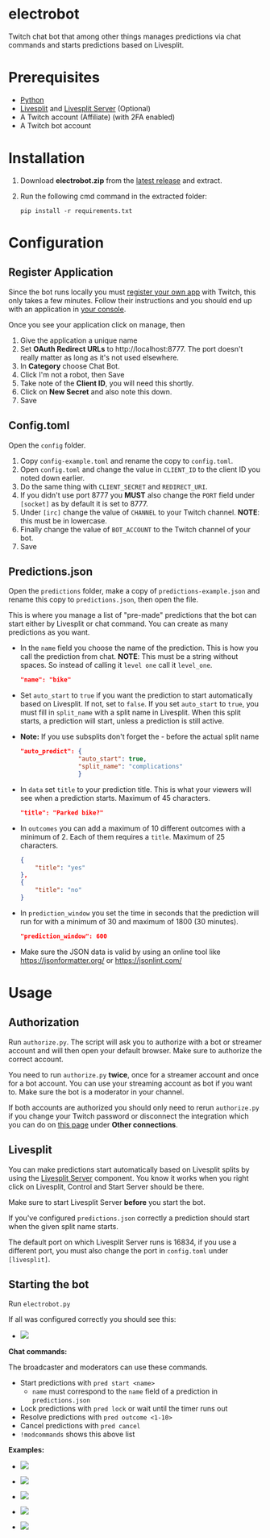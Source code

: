 # electrobot

Twitch chat bot that among other things manages predictions via chat commands and starts predictions based on Livesplit.

# Prerequisites

- [Python](https://www.python.org/downloads/)
- [Livesplit](https://livesplit.org/downloads/) and [Livesplit Server](https://github.com/LiveSplit/LiveSplit.Server) (Optional)
- A Twitch account (Affiliate) (with 2FA enabled)
- A Twitch bot account

# Installation

1. Download **electrobot.zip** from the [latest release](https://github.com/electrorayer/electrobot/releases) and extract.
2. Run the following cmd command in the extracted folder:

    ```
    pip install -r requirements.txt
    ```
# Configuration

## Register Application

Since the bot runs locally you must [register your own app](https://dev.twitch.tv/docs/authentication/register-app/) with Twitch, this only takes a few minutes.
Follow their instructions and you should end up with an application in [your console](https://dev.twitch.tv/console/apps).

Once you see your application click on manage, then

1. Give the application a unique name
2. Set **OAuth Redirect URLs** to http://localhost:8777.
 The port doesn't really matter as long as it's not used elsewhere.
3. In **Category** choose Chat Bot.
4. Click I'm not a robot, then Save
5. Take note of the **Client ID**, you will need this shortly.
6. Click on **New Secret** and also note this down.
7. Save

## Config.toml

Open the `config` folder.

1. Copy `config-example.toml` and rename the copy to `config.toml`.
2. Open `config.toml` and change the value in `CLIENT_ID` to the client ID you noted down earlier.
3. Do the same thing with `CLIENT_SECRET` and `REDIRECT_URI`.
4. If you didn't use port 8777 you **MUST** also change the `PORT` field under `[socket]` as by default it is set to 8777.
5. Under `[irc]` change the value of `CHANNEL` to your Twitch channel. **NOTE**: this must be in lowercase.
6. Finally change the value of `BOT_ACCOUNT` to the Twitch channel of your bot.
7. Save

## Predictions.json

Open the `predictions` folder, make a copy of `predictions-example.json` and rename this copy to `predictions.json`, then open the file.

This is where you manage a list of "pre-made" predictions that the bot can start either by Livesplit or chat command. You can create as many predictions as you want.

- In the `name` field you choose the name of the prediction. This is how you call the prediction from chat. **NOTE**: This must be a string without spaces. So instead of calling it `level one` call it `level_one`.
    ```json
    "name": "bike"
    ```
- Set `auto_start` to `true` if you want the prediction to start automatically based on Livesplit. If not, set to `false`. If you set `auto_start` to `true`, you must fill in `split_name` with a split name in Livesplit. When this split starts, a prediction will start, unless a prediction is still active. 

- **Note:** If you use subsplits don't forget the - before the actual split name
    ```json
    "auto_predict": {
                    "auto_start": true,
                    "split_name": "complications"
                    }
    ```
- In `data` set `title` to your prediction title. This is what your viewers will see when a prediction starts. Maximum of 45 characters.
    ```json
    "title": "Parked bike?"
    ```
- In `outcomes` you can add a maximum of 10 different outcomes with a minimum of 2. Each of them requires a `title`. Maximum of 25 characters.
    ```json
    {
        "title": "yes"
    },
    {
        "title": "no"
    }
    ```
- In `prediction_window` you set the time in seconds that the prediction will run for with a minimum of 30 and maximum of 1800 (30 minutes).
    ```json
    "prediction_window": 600
    ``` 
- Make sure the JSON data is valid by using an online tool like https://jsonformatter.org/ or https://jsonlint.com/

# Usage

## Authorization

Run `authorize.py`. The script will ask you to authorize with a bot or streamer account and will then open your default browser. Make sure to authorize the correct account.

You need to run `authorize.py` **twice**, once for a streamer account and once for a bot account. You can use your streaming account as bot if you want to. Make sure the bot is a moderator in your channel.

If both accounts are authorized you should only need to rerun `authorize.py` if you change your Twitch password or disconnect the integration which you can do on [this page](https://www.twitch.tv/settings/connections) under **Other connections**.

## Livesplit

You can make predictions start automatically based on Livesplit splits by using the [Livesplit Server](https://github.com/LiveSplit/LiveSplit.Server) component. You know it works when you right click on Livesplit, Control and Start Server should be there. 

Make sure to start Livesplit Server **before** you start the bot.

If you've configured `predictions.json` correctly a prediction should start when the given split name starts. 

The default port on which Livesplit Server runs is 16834, if you use a different port, you must also change the port in `config.toml` under `[livesplit]`.

## Starting the bot

Run `electrobot.py`

If all was configured correctly you should see this:

- ![](/assets/example.png)

**Chat commands:**

The broadcaster and moderators can use these commands.
- Start predictions with `pred start <name>`
    - `name` must correspond to the `name` field of a prediction in `predictions.json`
- Lock predictions with `pred lock` or wait until the timer runs out
- Resolve predictions with `pred outcome <1-10>`
- Cancel predictions with `pred cancel`
- `!modcommands` shows this above list

**Examples:**
- ![](/assets/pred_start.png)
- ![](/assets/pred_lock.png)
- ![](/assets/pred_outcome.png)
- ![](/assets/pred_cancel.png)

- ![](/assets/livesplit.gif)